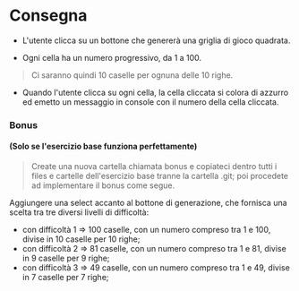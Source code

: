# Consegna

- L'utente clicca su un bottone che genererà una griglia di gioco quadrata.

- Ogni cella ha un numero progressivo, da 1 a 100.

> Ci saranno quindi 10 caselle per ognuna delle 10 righe.

- Quando l'utente clicca su ogni cella, la cella cliccata si colora di azzurro ed emetto un messaggio in console con il numero della cella cliccata.

### Bonus

#### (Solo se l'esercizio base funziona perfettamente)

> Create una nuova cartella chiamata bonus e copiateci dentro tutti i files e cartelle dell'esercizio base tranne la cartella .git; poi procedete ad implementare il bonus come segue.

Aggiungere una select accanto al bottone di generazione, che fornisca una scelta tra tre diversi livelli di difficoltà:

- con difficoltà 1 => 100 caselle, con un numero compreso tra 1 e 100, divise in 10 caselle per 10 righe;
- con difficoltà 2 => 81 caselle, con un numero compreso tra 1 e 81, divise in 9 caselle per 9 righe;
- con difficoltà 3 => 49 caselle, con un numero compreso tra 1 e 49, divise in 7 caselle per 7 righe;
